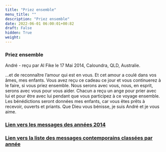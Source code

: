 ```yaml
---
title: "Priez ensemble"
menu_title: ""
description: "Priez ensemble"
date: 2022-06-01 06:00:01+00:82
draft: False
hidden: True
weight:
---
```

### Priez ensemble

André - reçu par Al Fike le 17 Mai 2014, Caloundra, QLD, Australie.

…et de reconnaître l’amour qui est en vous. Et cet amour a coulé dans vos âmes, mes enfants. Vous avez reçu ce cadeau ce jour et vous continuerez à le faire, si vous priez ensemble. Nous serons avec vous, nous, en esprit, serons avec vous pour vous aider. Chacun a reçu un ange pour prier avec lui et pour être avec lui pendant que vous participez à ce voyage ensemble. Les bénédictions seront données mes enfants, car vous êtes prêts à recevoir, ouverts et priants. Que Dieu vous bénisse, je suis André et je vous aime.

### [**Lien vers les messages des années 2014**](/fr-contemporary-messages/fr-contemporary-messages-by-date-order/fr-contemporary-messages-2014/)

### [**Lien vers la liste des messages contemporains classées par année**](/fr-contemporary-messages/fr-contemporary-messages-by-date-order/)